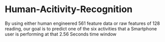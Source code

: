 # Human-Acitivity-Recognition
By using either human engineered 561 feature data or raw features of 128 reading, our goal is to predict one of the six activities that a Smartphone user is performing at that 2.56 Seconds time window
